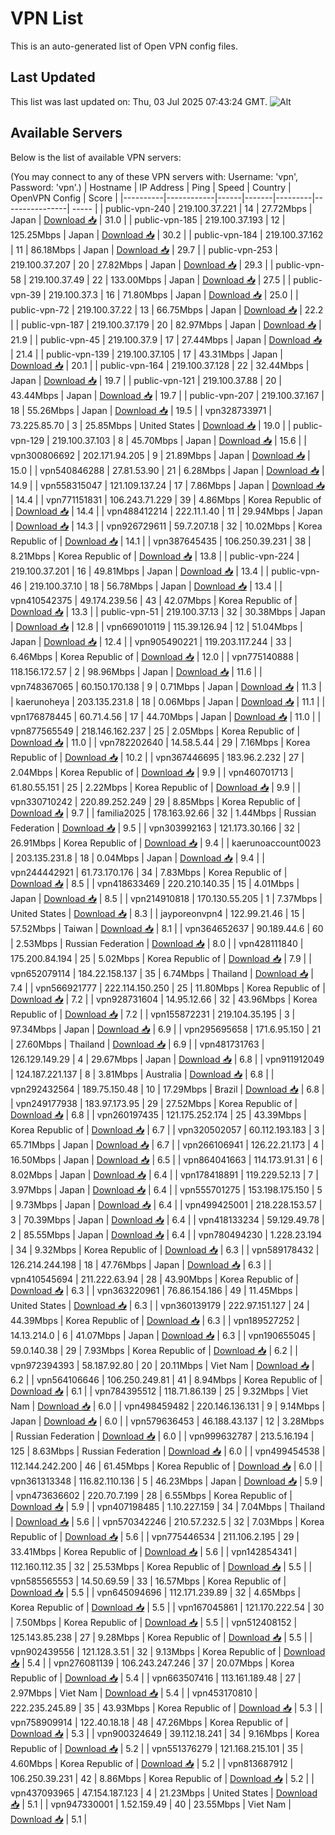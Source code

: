 # VPN List

This is an auto-generated list of Open VPN config files.

## Last Updated

This list was last updated on: Thu, 03 Jul 2025 07:43:24 GMT.
![Alt](https://repobeats.axiom.co/api/embed/186b98318ef1479477931607c1ad7d823f12451f.svg "Repobeats analytics image")

## Available Servers

Below is the list of available VPN servers:

(You may connect to any of these VPN servers with: Username: 'vpn', Password: 'vpn'.)
| Hostname | IP Address | Ping | Speed | Country | OpenVPN Config | Score |
|----------|------------|------|-------|---------|----------------| ----- |
| public-vpn-240 | 219.100.37.221 | 14 | 27.72Mbps | Japan | [Download 📥](./configs/server_0_JP.ovpn) | 31.0 |
| public-vpn-185 | 219.100.37.193 | 12 | 125.25Mbps | Japan | [Download 📥](./configs/server_1_JP.ovpn) | 30.2 |
| public-vpn-184 | 219.100.37.162 | 11 | 86.18Mbps | Japan | [Download 📥](./configs/server_2_JP.ovpn) | 29.7 |
| public-vpn-253 | 219.100.37.207 | 20 | 27.82Mbps | Japan | [Download 📥](./configs/server_3_JP.ovpn) | 29.3 |
| public-vpn-58 | 219.100.37.49 | 22 | 133.00Mbps | Japan | [Download 📥](./configs/server_4_JP.ovpn) | 27.5 |
| public-vpn-39 | 219.100.37.3 | 16 | 71.80Mbps | Japan | [Download 📥](./configs/server_5_JP.ovpn) | 25.0 |
| public-vpn-72 | 219.100.37.22 | 13 | 66.75Mbps | Japan | [Download 📥](./configs/server_6_JP.ovpn) | 22.2 |
| public-vpn-187 | 219.100.37.179 | 20 | 82.97Mbps | Japan | [Download 📥](./configs/server_7_JP.ovpn) | 21.9 |
| public-vpn-45 | 219.100.37.9 | 17 | 27.44Mbps | Japan | [Download 📥](./configs/server_8_JP.ovpn) | 21.4 |
| public-vpn-139 | 219.100.37.105 | 17 | 43.31Mbps | Japan | [Download 📥](./configs/server_9_JP.ovpn) | 20.1 |
| public-vpn-164 | 219.100.37.128 | 22 | 32.44Mbps | Japan | [Download 📥](./configs/server_10_JP.ovpn) | 19.7 |
| public-vpn-121 | 219.100.37.88 | 20 | 43.44Mbps | Japan | [Download 📥](./configs/server_11_JP.ovpn) | 19.7 |
| public-vpn-207 | 219.100.37.167 | 18 | 55.26Mbps | Japan | [Download 📥](./configs/server_12_JP.ovpn) | 19.5 |
| vpn328733971 | 73.225.85.70 | 3 | 25.85Mbps | United States | [Download 📥](./configs/server_13_US.ovpn) | 19.0 |
| public-vpn-129 | 219.100.37.103 | 8 | 45.70Mbps | Japan | [Download 📥](./configs/server_14_JP.ovpn) | 15.6 |
| vpn300806692 | 202.171.94.205 | 9 | 21.89Mbps | Japan | [Download 📥](./configs/server_15_JP.ovpn) | 15.0 |
| vpn540846288 | 27.81.53.90 | 21 | 6.28Mbps | Japan | [Download 📥](./configs/server_16_JP.ovpn) | 14.9 |
| vpn558315047 | 121.109.137.24 | 17 | 7.86Mbps | Japan | [Download 📥](./configs/server_17_JP.ovpn) | 14.4 |
| vpn771151831 | 106.243.71.229 | 39 | 4.86Mbps | Korea Republic of | [Download 📥](./configs/server_18_KR.ovpn) | 14.4 |
| vpn488412214 | 222.11.1.40 | 11 | 29.94Mbps | Japan | [Download 📥](./configs/server_19_JP.ovpn) | 14.3 |
| vpn926729611 | 59.7.207.18 | 32 | 10.02Mbps | Korea Republic of | [Download 📥](./configs/server_20_KR.ovpn) | 14.1 |
| vpn387645435 | 106.250.39.231 | 38 | 8.21Mbps | Korea Republic of | [Download 📥](./configs/server_21_KR.ovpn) | 13.8 |
| public-vpn-224 | 219.100.37.201 | 16 | 49.81Mbps | Japan | [Download 📥](./configs/server_22_JP.ovpn) | 13.4 |
| public-vpn-46 | 219.100.37.10 | 18 | 56.78Mbps | Japan | [Download 📥](./configs/server_23_JP.ovpn) | 13.4 |
| vpn410542375 | 49.174.239.56 | 43 | 42.07Mbps | Korea Republic of | [Download 📥](./configs/server_24_KR.ovpn) | 13.3 |
| public-vpn-51 | 219.100.37.13 | 32 | 30.38Mbps | Japan | [Download 📥](./configs/server_25_JP.ovpn) | 12.8 |
| vpn669010119 | 115.39.126.94 | 12 | 51.04Mbps | Japan | [Download 📥](./configs/server_26_JP.ovpn) | 12.4 |
| vpn905490221 | 119.203.117.244 | 33 | 6.46Mbps | Korea Republic of | [Download 📥](./configs/server_27_KR.ovpn) | 12.0 |
| vpn775140888 | 118.156.172.57 | 2 | 98.96Mbps | Japan | [Download 📥](./configs/server_28_JP.ovpn) | 11.6 |
| vpn748367065 | 60.150.170.138 | 9 | 0.71Mbps | Japan | [Download 📥](./configs/server_29_JP.ovpn) | 11.3 |
| kaerunoheya | 203.135.231.8 | 18 | 0.06Mbps | Japan | [Download 📥](./configs/server_30_JP.ovpn) | 11.1 |
| vpn176878445 | 60.71.4.56 | 17 | 44.70Mbps | Japan | [Download 📥](./configs/server_31_JP.ovpn) | 11.0 |
| vpn877565549 | 218.146.162.237 | 25 | 2.05Mbps | Korea Republic of | [Download 📥](./configs/server_32_KR.ovpn) | 11.0 |
| vpn782202640 | 14.58.5.44 | 29 | 7.16Mbps | Korea Republic of | [Download 📥](./configs/server_33_KR.ovpn) | 10.2 |
| vpn367446695 | 183.96.2.232 | 27 | 2.04Mbps | Korea Republic of | [Download 📥](./configs/server_34_KR.ovpn) | 9.9 |
| vpn460701713 | 61.80.55.151 | 25 | 2.22Mbps | Korea Republic of | [Download 📥](./configs/server_35_KR.ovpn) | 9.9 |
| vpn330710242 | 220.89.252.249 | 29 | 8.85Mbps | Korea Republic of | [Download 📥](./configs/server_36_KR.ovpn) | 9.7 |
| familia2025 | 178.163.92.66 | 32 | 1.44Mbps | Russian Federation | [Download 📥](./configs/server_37_RU.ovpn) | 9.5 |
| vpn303992163 | 121.173.30.166 | 32 | 26.91Mbps | Korea Republic of | [Download 📥](./configs/server_38_KR.ovpn) | 9.4 |
| kaerunoaccount0023 | 203.135.231.8 | 18 | 0.04Mbps | Japan | [Download 📥](./configs/server_39_JP.ovpn) | 9.4 |
| vpn244442921 | 61.73.170.176 | 34 | 7.83Mbps | Korea Republic of | [Download 📥](./configs/server_40_KR.ovpn) | 8.5 |
| vpn418633469 | 220.210.140.35 | 15 | 4.01Mbps | Japan | [Download 📥](./configs/server_41_JP.ovpn) | 8.5 |
| vpn214910818 | 170.130.55.205 | 1 | 7.37Mbps | United States | [Download 📥](./configs/server_42_US.ovpn) | 8.3 |
| jayporeonvpn4 | 122.99.21.46 | 15 | 57.52Mbps | Taiwan | [Download 📥](./configs/server_43_TW.ovpn) | 8.1 |
| vpn364652637 | 90.189.44.6 | 60 | 2.53Mbps | Russian Federation | [Download 📥](./configs/server_44_RU.ovpn) | 8.0 |
| vpn428111840 | 175.200.84.194 | 25 | 5.02Mbps | Korea Republic of | [Download 📥](./configs/server_45_KR.ovpn) | 7.9 |
| vpn652079114 | 184.22.158.137 | 35 | 6.74Mbps | Thailand | [Download 📥](./configs/server_46_TH.ovpn) | 7.4 |
| vpn566921777 | 222.114.150.250 | 25 | 11.80Mbps | Korea Republic of | [Download 📥](./configs/server_47_KR.ovpn) | 7.2 |
| vpn928731604 | 14.95.12.66 | 32 | 43.96Mbps | Korea Republic of | [Download 📥](./configs/server_48_KR.ovpn) | 7.2 |
| vpn155872231 | 219.104.35.195 | 3 | 97.34Mbps | Japan | [Download 📥](./configs/server_49_JP.ovpn) | 6.9 |
| vpn295695658 | 171.6.95.150 | 21 | 27.60Mbps | Thailand | [Download 📥](./configs/server_50_TH.ovpn) | 6.9 |
| vpn481731763 | 126.129.149.29 | 4 | 29.67Mbps | Japan | [Download 📥](./configs/server_51_JP.ovpn) | 6.8 |
| vpn911912049 | 124.187.221.137 | 8 | 3.81Mbps | Australia | [Download 📥](./configs/server_52_AU.ovpn) | 6.8 |
| vpn292432564 | 189.75.150.48 | 10 | 17.29Mbps | Brazil | [Download 📥](./configs/server_53_BR.ovpn) | 6.8 |
| vpn249177938 | 183.97.173.95 | 29 | 27.52Mbps | Korea Republic of | [Download 📥](./configs/server_54_KR.ovpn) | 6.8 |
| vpn260197435 | 121.175.252.174 | 25 | 43.39Mbps | Korea Republic of | [Download 📥](./configs/server_55_KR.ovpn) | 6.7 |
| vpn320502057 | 60.112.193.183 | 3 | 65.71Mbps | Japan | [Download 📥](./configs/server_56_JP.ovpn) | 6.7 |
| vpn266106941 | 126.22.21.173 | 4 | 16.50Mbps | Japan | [Download 📥](./configs/server_57_JP.ovpn) | 6.5 |
| vpn864041663 | 114.173.91.31 | 6 | 8.02Mbps | Japan | [Download 📥](./configs/server_58_JP.ovpn) | 6.4 |
| vpn178418891 | 119.229.52.13 | 7 | 3.97Mbps | Japan | [Download 📥](./configs/server_59_JP.ovpn) | 6.4 |
| vpn555701275 | 153.198.175.150 | 5 | 9.73Mbps | Japan | [Download 📥](./configs/server_60_JP.ovpn) | 6.4 |
| vpn499425001 | 218.228.153.57 | 3 | 70.39Mbps | Japan | [Download 📥](./configs/server_61_JP.ovpn) | 6.4 |
| vpn418133234 | 59.129.49.78 | 2 | 85.55Mbps | Japan | [Download 📥](./configs/server_62_JP.ovpn) | 6.4 |
| vpn780494230 | 1.228.23.194 | 34 | 9.32Mbps | Korea Republic of | [Download 📥](./configs/server_63_KR.ovpn) | 6.3 |
| vpn589178432 | 126.214.244.198 | 18 | 47.76Mbps | Japan | [Download 📥](./configs/server_64_JP.ovpn) | 6.3 |
| vpn410545694 | 211.222.63.94 | 28 | 43.90Mbps | Korea Republic of | [Download 📥](./configs/server_65_KR.ovpn) | 6.3 |
| vpn363220961 | 76.86.154.186 | 49 | 11.45Mbps | United States | [Download 📥](./configs/server_66_US.ovpn) | 6.3 |
| vpn360139179 | 222.97.151.127 | 24 | 44.39Mbps | Korea Republic of | [Download 📥](./configs/server_67_KR.ovpn) | 6.3 |
| vpn189527252 | 14.13.214.0 | 6 | 41.07Mbps | Japan | [Download 📥](./configs/server_68_JP.ovpn) | 6.3 |
| vpn190655045 | 59.0.140.38 | 29 | 7.93Mbps | Korea Republic of | [Download 📥](./configs/server_69_KR.ovpn) | 6.2 |
| vpn972394393 | 58.187.92.80 | 20 | 20.11Mbps | Viet Nam | [Download 📥](./configs/server_70_VN.ovpn) | 6.2 |
| vpn564106646 | 106.250.249.81 | 41 | 8.94Mbps | Korea Republic of | [Download 📥](./configs/server_71_KR.ovpn) | 6.1 |
| vpn784395512 | 118.71.86.139 | 25 | 9.32Mbps | Viet Nam | [Download 📥](./configs/server_72_VN.ovpn) | 6.0 |
| vpn498459482 | 220.146.136.131 | 9 | 9.14Mbps | Japan | [Download 📥](./configs/server_73_JP.ovpn) | 6.0 |
| vpn579636453 | 46.188.43.137 | 12 | 3.28Mbps | Russian Federation | [Download 📥](./configs/server_74_RU.ovpn) | 6.0 |
| vpn999632787 | 213.5.16.194 | 125 | 8.63Mbps | Russian Federation | [Download 📥](./configs/server_75_RU.ovpn) | 6.0 |
| vpn499454538 | 112.144.242.200 | 46 | 61.45Mbps | Korea Republic of | [Download 📥](./configs/server_76_KR.ovpn) | 6.0 |
| vpn361313348 | 116.82.110.136 | 5 | 46.23Mbps | Japan | [Download 📥](./configs/server_77_JP.ovpn) | 5.9 |
| vpn473636602 | 220.70.7.199 | 28 | 6.55Mbps | Korea Republic of | [Download 📥](./configs/server_78_KR.ovpn) | 5.9 |
| vpn407198485 | 1.10.227.159 | 34 | 7.04Mbps | Thailand | [Download 📥](./configs/server_79_TH.ovpn) | 5.6 |
| vpn570342246 | 210.57.232.5 | 32 | 7.03Mbps | Korea Republic of | [Download 📥](./configs/server_80_KR.ovpn) | 5.6 |
| vpn775446534 | 211.106.2.195 | 29 | 33.41Mbps | Korea Republic of | [Download 📥](./configs/server_81_KR.ovpn) | 5.6 |
| vpn142854341 | 112.160.112.35 | 32 | 25.53Mbps | Korea Republic of | [Download 📥](./configs/server_82_KR.ovpn) | 5.5 |
| vpn585565553 | 14.50.69.59 | 33 | 16.57Mbps | Korea Republic of | [Download 📥](./configs/server_83_KR.ovpn) | 5.5 |
| vpn645094696 | 112.171.239.89 | 32 | 4.65Mbps | Korea Republic of | [Download 📥](./configs/server_84_KR.ovpn) | 5.5 |
| vpn167045861 | 121.170.222.54 | 30 | 7.50Mbps | Korea Republic of | [Download 📥](./configs/server_85_KR.ovpn) | 5.5 |
| vpn512408152 | 125.143.85.238 | 27 | 9.28Mbps | Korea Republic of | [Download 📥](./configs/server_86_KR.ovpn) | 5.5 |
| vpn902439556 | 121.128.3.51 | 32 | 9.13Mbps | Korea Republic of | [Download 📥](./configs/server_87_KR.ovpn) | 5.4 |
| vpn276081139 | 106.243.247.246 | 37 | 20.07Mbps | Korea Republic of | [Download 📥](./configs/server_88_KR.ovpn) | 5.4 |
| vpn663507416 | 113.161.189.48 | 27 | 2.97Mbps | Viet Nam | [Download 📥](./configs/server_89_VN.ovpn) | 5.4 |
| vpn453170810 | 222.235.245.89 | 35 | 43.93Mbps | Korea Republic of | [Download 📥](./configs/server_90_KR.ovpn) | 5.3 |
| vpn758909914 | 122.40.18.18 | 48 | 47.26Mbps | Korea Republic of | [Download 📥](./configs/server_91_KR.ovpn) | 5.3 |
| vpn900324649 | 39.112.18.241 | 34 | 9.16Mbps | Korea Republic of | [Download 📥](./configs/server_92_KR.ovpn) | 5.2 |
| vpn551376279 | 121.168.215.101 | 35 | 4.60Mbps | Korea Republic of | [Download 📥](./configs/server_93_KR.ovpn) | 5.2 |
| vpn813687912 | 106.250.39.231 | 42 | 8.86Mbps | Korea Republic of | [Download 📥](./configs/server_94_KR.ovpn) | 5.2 |
| vpn437093965 | 47.154.187.123 | 4 | 21.23Mbps | United States | [Download 📥](./configs/server_95_US.ovpn) | 5.1 |
| vpn947330001 | 1.52.159.49 | 40 | 23.55Mbps | Viet Nam | [Download 📥](./configs/server_96_VN.ovpn) | 5.1 |
